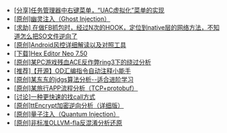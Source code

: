 + [[分享]任务管理器中右键菜单，“UAC虚拟化”菜单的实现](https://bbs.kanxue.com/thread-284216.htm)
+ [[原创]幽灵注入（Ghost Injection）](https://bbs.kanxue.com/thread-286307.htm)
+ [[求助] 在做FB抓包时，经过N次的HOOK，定位到native层的网络方法，不知道怎么把SO文件逆向了](https://bbs.kanxue.com/thread-286539.htm)
+ [[原创]Android风控详细解读以及对照工具](https://bbs.kanxue.com/thread-286120.htm)
+ [[下载]Hex Editor Neo 7.50](https://bbs.kanxue.com/thread-286537.htm)
+ [[原创]某PC游戏残血ACE反作弊ring3下的绕过分析](https://bbs.kanxue.com/thread-284667.htm)
+ [[推荐]【开源】OD汇编指令自动注释小能手](https://bbs.kanxue.com/thread-284663.htm)
+ [[原创]某东东的jdgs算法分析--适合进阶学习](https://bbs.kanxue.com/thread-282780.htm)
+ [[原创]某旅行APP流程分析（TCP+protobuf）](https://bbs.kanxue.com/thread-285387.htm)
+ [[讨论]一种更快速的找call方式](https://bbs.kanxue.com/thread-278466.htm)
+ [[原创]ttEncrypt加密逆向分析（详细版）](https://bbs.kanxue.com/thread-286273.htm)
+ [[原创]量子注入（Quantum Injection）](https://bbs.kanxue.com/thread-286423.htm)
+ [[原创]非标准OLLVM-fla反混淆分析还原](https://bbs.kanxue.com/thread-286549.htm)

